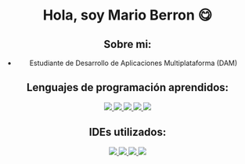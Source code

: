 <div align="center">
<h1 align="center">Hola, soy Mario Berron 😋</h1>
</div>  


<div align="center">
  
## Sobre mi:
- Estudiante de Desarrollo de Aplicaciones Multiplataforma (DAM)
</div>

<div align="center">
  
## Lenguajes de programación aprendidos:
  
  <a href="https://skillicons.dev">
    <img src="https://skillicons.dev/icons?i=python" />
    <img src="https://skillicons.dev/icons?i=html" />
    <img src="https://skillicons.dev/icons?i=css" />
    <img src="https://skillicons.dev/icons?i=java" />
    <img src="https://skillicons.dev/icons?i=kotlin" />
  </a>
</div>

<div align="center">

## IDEs utilizados:

  <a href="https://skillicons.dev">
    <img src="https://img.shields.io/badge/PyCharm-000000.svg?&style=for-the-badge&logo=PyCharm&logoColor=white"/>
    <img src="https://img.shields.io/badge/Visual_Studio-5C2D91?style=for-the-badge&logo=visual%20studio&logoColor=white"/>
    <img src="https://img.shields.io/badge/sublime_text-%23575757.svg?&style=for-the-badge&logo=sublime-text&logoColor=important"/>
    <img src="https://img.shields.io/badge/IntelliJ_IDEA-000000.svg?style=for-the-badge&logo=intellij-idea&logoColor=white"/>
    
  </a>
</div>
